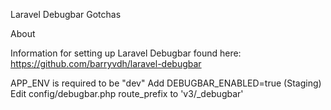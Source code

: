 
Laravel Debugbar Gotchas

About

Information for setting up Laravel Debugbar found here: <https://github.com/barryvdh/laravel-debugbar>

APP_ENV is required to be "dev"
Add DEBUGBAR_ENABLED=true
(Staging) Edit config/debugbar.php route_prefix to 'v3/_debugbar'
